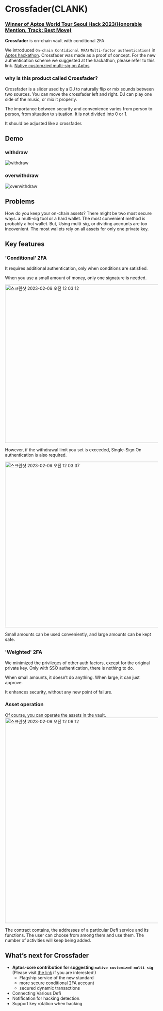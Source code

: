 # Crossfader(CLANK)
### [Winner of Aptos World Tour Seoul Hack 2023(Honorable Mention, Track: Best Move)](https://aptosfoundation.org/currents/aptos-world-tour-seoul-hack-recap-2023)
**Crossfader** is on-chain vault with conditional 2FA

We introduced `On-chain Contidional MFA(Multi-factor authentication)` in [Aptos hackathon](https://aptosfoundation.org/currents/aptos-world-tour-hackathon-seoul-2023). Crossfader was made as a proof of concept. For the new authentication scheme we suggested at the hackathon, please refer to this link. [Native customzied multi-sig on Aptos](https://github.com/team-clank/crossfader/blob/main/CUSTOMIZED-MULTI-SIG.md)

### why is this product called Crossfader?
Crossfader is a slider used by a DJ to naturally flip or mix sounds between two sources. You can move the crossfader left and right. DJ can play one side of the music, or mix it properly.

The importance between security and convenience varies from person to person, from situation to situation. It is not divided into 0 or 1.

It should be adjusted like a crossfader.

## Demo

### withdraw

![withdraw](https://user-images.githubusercontent.com/48384542/217027649-4d90c15c-6522-45ed-a225-0d82a8eb7258.gif)

### overwithdraw

![overwithdraw](https://user-images.githubusercontent.com/48384542/217027589-0b8c1142-3e0e-414f-a55d-10d8af03da2c.gif)

## Problems

How do you keep your on-chain assets? There might be two most secure ways. a multi-sig tool or a hard wallet. The most convenient method is probably a hot wallet. But, Using multi-sig, or dividing accounts are too incovenient. The most wallets rely on all assets for only one private key.

## Key features

### 'Conditional' 2FA

It requires additional authentication, only when conditions are satisfied.

When you use a small amount of money, only one signature is needed.

<img width="521" alt="스크린샷 2023-02-06 오전 12 03 12" src="https://user-images.githubusercontent.com/26621762/216827189-f3329196-5739-4504-8467-cf6b6a4b8a69.png">

However, if the withdrawal limit you set is exceeded, Single-Sign On authentication is also required.

<img width="545" alt="스크린샷 2023-02-06 오전 12 03 37" src="https://user-images.githubusercontent.com/26621762/216827211-c4c56f75-a0ef-46e4-af89-4a1fcbeb4d16.png">

Small amounts can be used conveniently, and large amounts can be kept safe.

### 'Weighted' 2FA

We minimized the privileges of other auth factors, except for the original private key.
Only with SSO authentication, there is nothing to do.

When small amounts, it doesn’t do anything.
When large, it can just approve.

It enhances security, without any new point of failure.

### Asset operation

Of course, you can operate the assets in the vault.
<img width="676" alt="스크린샷 2023-02-06 오전 12 06 12" src="https://user-images.githubusercontent.com/26621762/216827364-b74391d5-1ce3-40cc-bc65-7ab0256c2715.png">

The contract contains, the addresses of a particular Defi service and its functions. The user can choose from among them and use them.
The number of activities will keep being added.

## What’s next for Crossfader

- **Aptos-core contribution for suggesting `native customized multi sig`** (Please visit [the link](https://github.com/team-clank/crossfader/blob/main/CUSTOMIZED-MULTI-SIG.md) if you are interested!)
  - Flagship service of the new standard
  - more secure conditional 2FA account
  - secured dynamic transactions
- Connecting Various Defi
- Notification for hacking detection.
- Support key rotation when hacking
